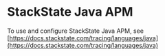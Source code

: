 # StackState Java APM

To use and configure StackState Java APM, see [https://docs.stackstate.com/tracing/languages/java](https://docs.stackstate.com/tracing/languages/java)
